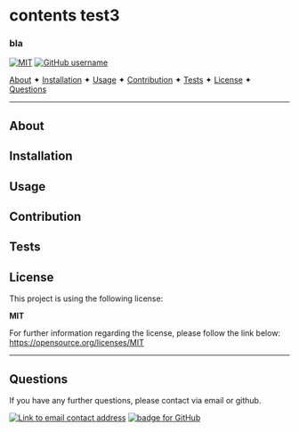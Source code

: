 
# contents test3

### bla

[![MIT](https://img.shields.io/badge/License-MIT-yellow?style=for-the-badge)](https://opensource.org/licenses/MIT)  [![GitHub username](https://img.shields.io/badge/username-caoimhe-green?style=for-the-badge)](https://github.com/caoimhe)


[About](#about) ✦ [Installation](#installation) ✦ [Usage](#usage) ✦ [Contribution](#contribution) ✦ [Tests](#tests) ✦ [License](#license) ✦ [Questions](#questions)

----------------------------------------------------------------
## About
 

## Installation
 

## Usage
 

## Contribution
 

## Tests
 

## License
This project is using the following license:

**MIT**

For further information regarding the license, please follow the link below:
 https://opensource.org/licenses/MIT

----------------------------------------------------------------

## Questions 
If you have any further questions, please contact via email or github.

<a href="mailto:test@test.com"><img alt="Link to email contact address" src="https://img.shields.io/badge/email-D14836?style=for-the-badge" target="_blank" /></a>  <a href="https://github.com/caoimhe"><img alt="badge for GitHub" src="https://img.shields.io/badge/github-%23121011.svg?style=for-the-badge&logo=github&logoColor=white" target="_blank" /></a>